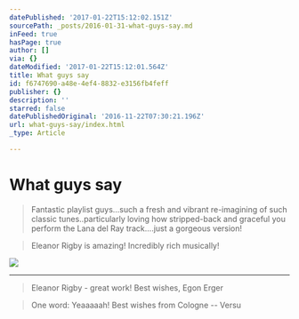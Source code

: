```yaml
---
datePublished: '2017-01-22T15:12:02.151Z'
sourcePath: _posts/2016-01-31-what-guys-say.md
inFeed: true
hasPage: true
author: []
via: {}
dateModified: '2017-01-22T15:12:01.564Z'
title: What guys say
id: f6747690-a48e-4ef4-8832-e3156fb4feff
publisher: {}
description: ''
starred: false
datePublishedOriginal: '2016-11-22T07:30:21.196Z'
url: what-guys-say/index.html
_type: Article

---
```

# What guys say

> Fantastic playlist guys...such a fresh and vibrant re-imagining of such classic tunes..particularly loving how stripped-back and graceful you perform the Lana del Ray track....just a gorgeous version!

> Eleanor Rigby is amazing! Incredibly rich musically!

![](https://the-grid-user-content.s3-us-west-2.amazonaws.com/2fca6cbd-98f3-407d-aa2c-5040f6ed52b3.jpg)

---

> Eleanor Rigby - great work! Best wishes, Egon Erger

> One word: Yeaaaaah! Best wishes from Cologne -- Versu